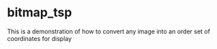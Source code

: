 # bitmap_tsp
This is a demonstration of how to convert any image into an order set of coordinates for display
